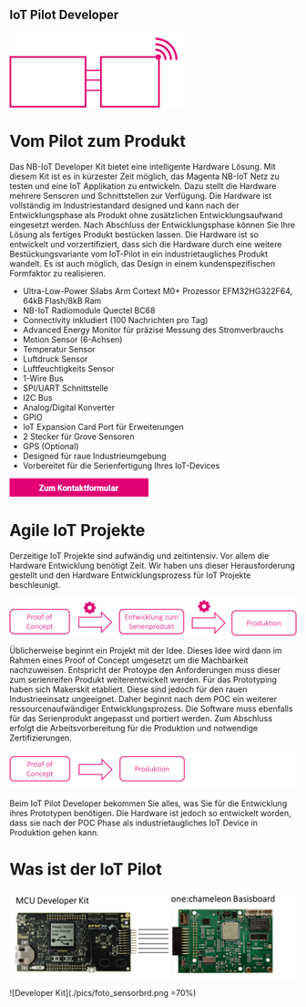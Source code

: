 ## IoT Pilot Developer
![IoT Pilot](./pics/logo_iotpilot.png) 

# Vom Pilot zum Produkt
Das NB-IoT Developer Kit bietet eine intelligente Hardware Lösung. Mit diesem Kit ist es in kürzester Zeit möglich, das Magenta NB-IoT Netz zu testen und eine IoT Applikation zu entwickeln. Dazu stellt die Hardware mehrere Sensoren und Schnittstellen zur Verfügung. Die Hardware ist vollständig im Industriestandard designed und kann nach der Entwicklungsphase als Produkt ohne zusätzlichen Entwicklungsaufwand eingesetzt werden. Nach Abschluss der Entwicklungsphase können Sie Ihre Lösung als fertiges Produkt bestücken lassen. Die Hardware ist so entwickelt und vorzertifiziert, dass sich die Hardware durch eine weitere Bestückungsvariante vom IoT-Pilot in ein industrietaugliches Produkt wandelt. Es ist auch möglich, das Design in einem kundenspezifischen Formfaktor zu realisieren.

+ Ultra-Low-Power Silabs Arm Cortext M0+ Prozessor EFM32HG322F64, 64kB Flash/8kB Ram
+ NB-IoT Radiomodule Quectel BC68
+ Connectivity inkludiert (100 Nachrichten pro Tag)
+ Advanced Energy Monitor für präzise Messung des Stromverbrauchs
+ Motion Sensor (6-Achsen)
+ Temperatur Sensor
+ Luftdruck Sensor
+ Luftfeuchtigkeits Sensor
+ 1-Wire Bus
+ SPI/UART Schnittstelle
+ I2C Bus
+ Analog/Digital Konverter
+ GPIO
+ IoT Expansion Card Port für Erweiterungen
+ 2 Stecker für Grove Sensoren
+ GPS (Optional)
+ Designed für raue Industrieumgebung
+ Vorbereitet für die Serienfertigung Ihres IoT-Devices


[![Kontaktformular](./pics/kontaktformular.png)](https://www.t1.magenta.at/business/stage/index2.php#)


# Agile IoT Projekte
Derzeitige IoT Projekte sind aufwändig und zeitintensiv. Vor allem die Hardware Entwicklung benötigt Zeit. Wir haben uns dieser Herausforderung gestellt und den Hardware Entwicklungsprozess für IoT Projekte beschleunigt. 

![Hardware Entwicklungsprozess](./pics/process_hw.png) 

Üblicherweise beginnt ein Projekt mit der Idee. Dieses Idee wird dann im Rahmen eines Proof of Concept umgesetzt um die Machbarkeit nachzuweisen. Entspricht der Protoype den Anforderungen muss dieser zum serienreifen Produkt weiterentwickelt werden. 
Für das Prototyping haben sich Makerskit etabliert. Diese sind jedoch für den rauen Industrieeinsatz ungeeignet. Daher beginnt nach dem POC ein weiterer ressourcenaufwändiger Entwicklungsprozess. Die Software muss ebenfalls für das Serienprodukt angepasst und portiert werden. 
Zum Abschluss erfolgt die Arbeitsvorbereitung für die Produktion und notwendige Zertifizierungen.

![one:chameleon Entwicklungsprozess](./pics/process_oc.png) 

Beim IoT Pilot Developer bekommen Sie alles, was Sie für die Entwicklung ihres Prototypen benötigen. Die Hardware ist jedoch so entwickelt worden, dass sie nach der POC Phase als industrietaugliches IoT Device in Produktion gehen kann. 


# Was ist der IoT Pilot
![Developer Kit](./pics/foto_devkit.png) 


![Developer Kit](./pics/foto_sensorbrd.png =70%) 


